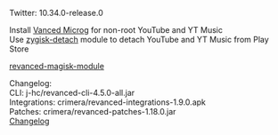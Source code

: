 Twitter: 10.34.0-release.0  

Install [Vanced Microg](https://github.com/TeamVanced/VancedMicroG/releases) for non-root YouTube and YT Music  
Use [zygisk-detach](https://github.com/j-hc/zygisk-detach) module to detach YouTube and YT Music from Play Store  

[revanced-magisk-module](https://github.com/j-hc/revanced-magisk-module)  

Changelog:  
CLI: j-hc/revanced-cli-4.5.0-all.jar  
Integrations: crimera/revanced-integrations-1.9.0.apk  
Patches: crimera/revanced-patches-1.18.0.jar  
[Changelog](https://github.com/crimera/piko/releases/tag/v1.18.0)  
